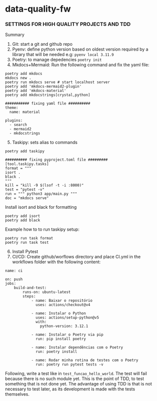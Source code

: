 # data-quality-fw


### SETTINGS FOR HIGH QUALITY PROJECTS AND TDD

Summary
1. Git: start a git and github repo
2. Pyenv: define python version based on oldest version required by a library that will be needed e.g:
```pyenv local 3.11.9```
3. Poetry: to manage depedencies
```poetry init```
4. Mkdocs+Mermaid: Run the following command and fix the yaml file:
```
poetry add mkdocs
mkdocs new . 
poetry run mkdocs serve # start localhost server
poetry add 'mkdocs-mermaid2-plugin'
poetry add 'mkdocs-material'
poetry add mkdocstrings[crystal,python]

########### fixing yaml file ##########
theme:
  name: material

plugins:
  - search
  - mermaid2
  - mkdocstrings
```
5. Taskipy: sets alias to commands
```
poetry add taskipy

########## fixing pyproject.toml file ######### 
[tool.taskipy.tasks]
format = """
isort . 
black .
"""
kill = "kill -9 $(lsof -t -i :8000)"
test = "pytest -v"
run = """ python3 app/main.py """
doc = "mkdocs serve"
```
Install isort and black for formatting
```
poetry add isort
poetry add black
```

Example how to to run taskipy setup:
``` 
poetry run task format
poetry run task test
```
6. Install Pytest
7. CI/CD: Create github/worflows directory and place CI.yml in the workflows folder with the following content:
```
name: ci

on: push
jobs:
    build-and-test:
        runs-on: ubuntu-latest
        steps:
            - name: Baixar o repositório
              uses: actions/checkout@v4

            - name: Instalar o Python
              uses: actions/setup-python@v5
              with:
                python-version: 3.12.1

            - name: Instalar o Poetry via pip
              run: pip install poetry

            - name: Instalar dependências com o Poetry
              run: poetry install

            - name: Rodar minha rotina de testes com o Poetry
              run: poetry run pytest tests -v
```
Following, write a test like in `test_funcao_hello_world`. The test will fail because there is no such module yet. This is the point of TDD, to test something that is not done yet. 
The advantage of using TDD is that is not necessary to test later, as its development is made with the tests themselves.